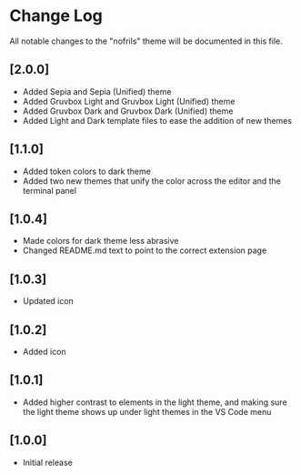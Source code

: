 # Change Log

All notable changes to the "nofrils" theme will be documented in this file.

## [2.0.0]

- Added Sepia and Sepia (Unified) theme
- Added Gruvbox Light and Gruvbox Light (Unified) theme
- Added Gruvbox Dark and Gruvbox Dark (Unified) theme
- Added Light and Dark template files to ease the addition of new themes

## [1.1.0]

- Added token colors to dark theme
- Added two new themes that unify the color across the editor and the terminal panel

## [1.0.4]

- Made colors for dark theme less abrasive
- Changed README.md text to point to the correct extension page

## [1.0.3]

- Updated icon

## [1.0.2]

- Added icon

## [1.0.1]

- Added higher contrast to elements in the light theme, and making sure the light theme shows up under light themes in the VS Code menu

## [1.0.0]

- Initial release
